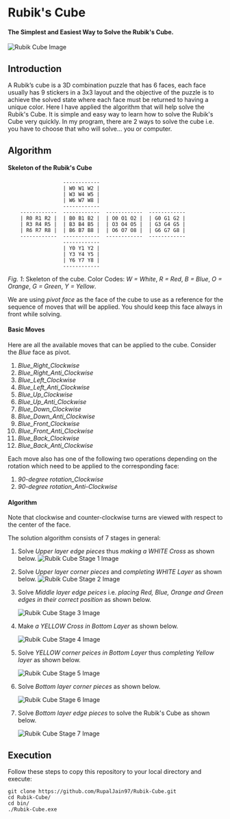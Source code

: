 # Rubik's Cube
#### The Simplest and Easiest Way to Solve the Rubik's Cube.

   ![Rubik Cube Image](/images/1.jpg)

## Introduction
A Rubik’s cube is a 3D combination puzzle that has 6 faces, each face usually has 9 stickers in a 3x3 layout and the objective of the puzzle is to achieve the solved state where each face must be returned to having a unique color. Here I have applied the algorithm that will help solve the Rubik's Cube. It is simple and easy way to learn how to solve the Rubik's Cube very quickly. In my program, there are 2 ways to solve the cube i.e. you have to choose that who will solve... you or computer. 

## Algorithm

#### Skeleton of the Rubik's Cube
```
                  ------------
                  | W0 W1 W2 |
                  | W3 W4 W5 |
                  | W6 W7 W8 |
                  ------------
    ------------  ------------  ------------  ------------
    | R0 R1 R2 |  | B0 B1 B2 |  | O0 O1 O2 |  | G0 G1 G2 |
    | R3 R4 R5 |  | B3 B4 B5 |  | O3 O4 O5 |  | G3 G4 G5 |
    | R6 R7 R8 |  | B6 B7 B8 |  | O6 O7 O8 |  | G6 G7 G8 | 
    ------------  ------------  ------------  ------------
                  ------------
                  | Y0 Y1 Y2 | 
                  | Y3 Y4 Y5 | 
                  | Y6 Y7 Y8 | 
                  ------------

```
*Fig. 1*: Skeleton of the cube. Color Codes: *W = White*, *R = Red*, *B = Blue*, *O = Orange*, *G = Green*, *Y = Yellow*.

We are using *pivot face* as the face of the cube to use as a reference for the sequence of moves that will be applied. You should keep this face always in front while solving.
 
#### Basic Moves
Here are all the available moves that can be applied to the cube. Consider the *Blue* face as pivot.
 
1.  *Blue_Right_Clockwise*
2.  *Blue_Right_Anti_Clockwise*
3.  *Blue_Left_Clockwise*
4.  *Blue_Left_Anti_Clockwise*
5.  *Blue_Up_Clockwise*
6.  *Blue_Up_Anti_Clockwise*
7.  *Blue_Down_Clockwise*
8.  *Blue_Down_Anti_Clockwise*
9.  *Blue_Front_Clockwise*
10. *Blue_Front_Anti_Clockwise*
11. *Blue_Back_Clockwise*
12. *Blue_Back_Anti_Clockwise*

Each move also has one of the following two operations depending on the rotation which need to be applied to the corresponding face:

1. *90-degree rotation_Clockwise*
2. *90-degree rotation_Anti-Clockwise*

#### Algorithm

Note that clockwise and counter-clockwise turns are viewed with respect to the center of the face.

The solution algorithm consists of 7 stages in general:

1. Solve *Upper layer edge pieces* thus *making a WHITE Cross* as shown below.
  ![Rubik Cube Stage 1 Image](/images/Stage1.jpg)
2. Solve *Upper layer corner pieces* and *completing WHITE Layer* as shown below.
   ![Rubik Cube Stage 2 Image](/images/Stage2.jpg)
3. Solve *Middle layer edge peices* i.e. *placing Red, Blue, Orange and Green edges in their correct position* as shown below.

    ![Rubik Cube Stage 3 Image](/images/Stage3.jpg)

4. Make *a YELLOW Cross in Bottom Layer* as shown below.

   ![Rubik Cube Stage 4 Image](/images/Stage4.jpg)

5. Solve *YELLOW corner peices in Bottom Layer* thus *completing Yellow layer* as shown below.

   ![Rubik Cube Stage 5 Image](/images/Stage5.jpg)

6. Solve *Bottom layer corner pieces* as shown below.

   ![Rubik Cube Stage 6 Image](/images/Stage6.jpg)

7. Solve *Bottom layer edge pieces* to solve the Rubik's Cube as shown below.

   ![Rubik Cube Stage 7 Image](/images/Stage7.jpg)

## Execution
Follow these steps to copy this repository to your local directory and execute:
```
git clone https://github.com/RupalJain97/Rubik-Cube.git
cd Rubik-Cube/
cd bin/
./Rubik-Cube.exe
```

